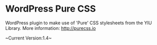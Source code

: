WordPress Pure CSS
==================

WordPress plugin to make use of 'Pure' CSS stylesheets from the YIU Library.
More information: http://purecss.io

~Current Version:1.4~